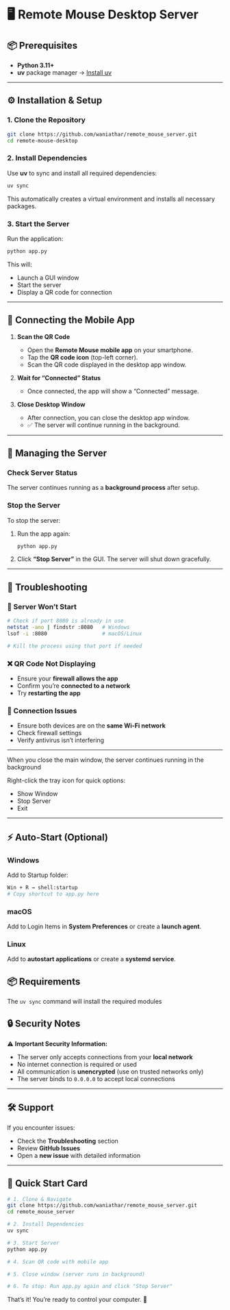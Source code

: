# 🖥️ Remote Mouse Desktop Server

## 📦 Prerequisites

- **Python 3.11+**
- **uv** package manager → [Install uv](https://github.com/astral-sh/uv)

---

## ⚙️ Installation & Setup

### 1. Clone the Repository

```bash
git clone https://github.com/waniathar/remote_mouse_server.git
cd remote-mouse-desktop
```

### 2. Install Dependencies

Use **uv** to sync and install all required dependencies:

```bash
uv sync
```

This automatically creates a virtual environment and installs all necessary packages.

### 3. Start the Server

Run the application:

```bash
python app.py
```

This will:
- Launch a GUI window
- Start the server
- Display a QR code for connection

---

## 📱 Connecting the Mobile App

1. **Scan the QR Code**
   - Open the **Remote Mouse mobile app** on your smartphone.
   - Tap the **QR code icon** (top-left corner).
   - Scan the QR code displayed in the desktop app window.

2. **Wait for “Connected” Status**
   - Once connected, the app will show a “Connected” message.

3. **Close Desktop Window**
   - After connection, you can close the desktop app window.
   - ✅ The server will continue running in the background.

---

## 🧠 Managing the Server

### Check Server Status
The server continues running as a **background process** after setup.

### Stop the Server
To stop the server:

1. Run the app again:

   ```bash
   python app.py
   ```

2. Click **“Stop Server”** in the GUI.
   The server will shut down gracefully.

---

## 🧩 Troubleshooting

### 🛑 Server Won’t Start

```bash
# Check if port 8080 is already in use
netstat -ano | findstr :8080   # Windows
lsof -i :8080                  # macOS/Linux

# Kill the process using that port if needed
```

### ❌ QR Code Not Displaying
- Ensure your **firewall allows the app**
- Confirm you’re **connected to a network**
- Try **restarting the app**

### 📶 Connection Issues
- Ensure both devices are on the **same Wi-Fi network**
- Check firewall settings
- Verify antivirus isn’t interfering

---


When you close the main window, the server continues running in the background

Right-click the tray icon for quick options:
- Show Window
- Stop Server
- Exit

---

## ⚡ Auto-Start (Optional)

### Windows
Add to Startup folder:

```bash
Win + R → shell:startup
# Copy shortcut to app.py here
```

### macOS
Add to Login Items in **System Preferences** or create a **launch agent**.

### Linux
Add to **autostart applications** or create a **systemd service**.



## 📦 Requirements

The `uv sync` command will install the required modules


## 🔒 Security Notes

⚠️ **Important Security Information:**

- The server only accepts connections from your **local network**
- No internet connection is required or used
- All communication is **unencrypted** (use on trusted networks only)
- The server binds to `0.0.0.0` to accept local connections

---

## 🛠️ Support

If you encounter issues:
- Check the **Troubleshooting** section
- Review **GitHub Issues**
- Open a **new issue** with detailed information

---

## 🚀 Quick Start Card

```bash
# 1. Clone & Navigate
git clone https://github.com/waniathar/remote_mouse_server.git
cd remote_mouse_server

# 2. Install Dependencies
uv sync

# 3. Start Server
python app.py

# 4. Scan QR code with mobile app

# 5. Close window (server runs in background)

# 6. To stop: Run app.py again and click "Stop Server"
```

That’s it! You’re ready to control your computer. 🎉

